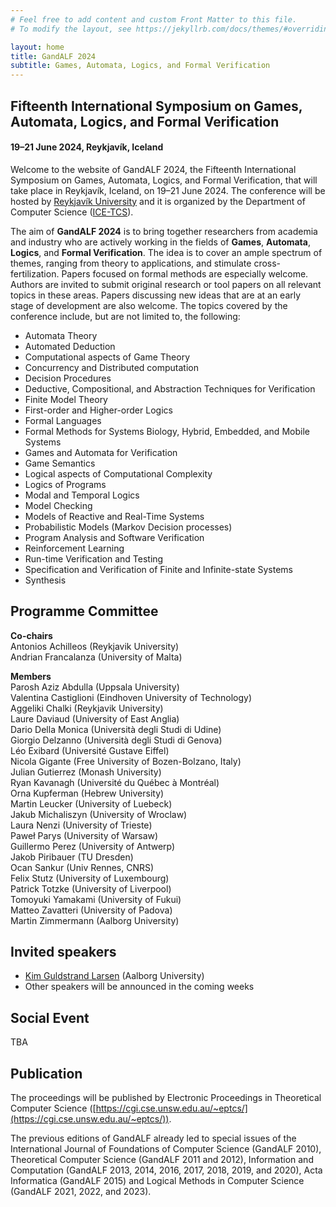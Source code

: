 ```yaml
---
# Feel free to add content and custom Front Matter to this file.
# To modify the layout, see https://jekyllrb.com/docs/themes/#overriding-theme-defaults

layout: home
title: GandALF 2024
subtitle: Games, Automata, Logics, and Formal Verification
---
```


## Fifteenth International Symposium on Games, Automata, Logics, and Formal Verification ##

#### 19–21 June 2024, Reykjavík, Iceland ####

Welcome to the website of GandALF 2024, the Fifteenth International Symposium on Games, Automata, Logics, and Formal Verification, that will take place in Reykjavík, Iceland, on 19–21 June 2024. The conference will be hosted by [Reykjavík University](https://en.ru.is/) and it is organized by the Department of Computer Science ([ICE-TCS](https://icetcs.ru.is)).

The aim of **GandALF 2024** is to bring together researchers from academia and industry who are actively working in the fields of **Games**, **Automata**, **Logics**, and **Formal Verification**. The idea is to cover an ample spectrum of themes, ranging from theory to applications, and stimulate cross-fertilization. Papers focused on formal methods are especially welcome. Authors are invited to submit original research or tool papers on all relevant topics in these areas. Papers discussing new ideas that are at an early stage of development are also welcome. The topics covered by the conference include, but are not limited to, the following:

* Automata Theory
* Automated Deduction
* Computational aspects of Game Theory
* Concurrency and Distributed computation
* Decision Procedures
* Deductive, Compositional, and Abstraction Techniques for Verification
* Finite Model Theory
* First-order and Higher-order Logics
* Formal Languages
* Formal Methods for Systems Biology, Hybrid, Embedded, and Mobile Systems
* Games and Automata for Verification
* Game Semantics
* Logical aspects of Computational Complexity
* Logics of Programs
* Modal and Temporal Logics
* Model Checking
* Models of Reactive and Real-Time Systems
* Probabilistic Models (Markov Decision processes)
* Program Analysis and Software Verification
* Reinforcement Learning
* Run-time Verification and Testing
* Specification and Verification of Finite and Infinite-state Systems
* Synthesis

## Programme Committee ##
**Co-chairs**  
Antonios Achilleos (Reykjavik University)  
Andrian Francalanza (University of Malta)  


**Members**  
Parosh Aziz Abdulla (Uppsala University)  
Valentina Castiglioni (Eindhoven University of Technology)    
Aggeliki Chalki (Reykjavik University)  
Laure Daviaud (University of East Anglia)  
Dario Della Monica (Università degli Studi di Udine)  
Giorgio Delzanno (Università degli Studi di Genova)  
Léo Exibard (Université Gustave Eiffel)  
Nicola Gigante (Free University of Bozen-Bolzano, Italy)  
Julian Gutierrez (Monash University)  
Ryan Kavanagh (Université du Québec à Montréal)  
Orna Kupferman (Hebrew University)  
Martin Leucker (University of Luebeck)  
Jakub Michaliszyn (University of Wroclaw)  
Laura Nenzi (University of Trieste)  
Pawe<span>&#322;</span> Parys (University of Warsaw)   
Guillermo Perez (University of Antwerp)  
Jakob Piribauer (TU Dresden)  
Ocan Sankur (Univ Rennes, CNRS)  
Felix Stutz (University of Luxembourg)  
Patrick Totzke (University of Liverpool)  
Tomoyuki Yamakami (University of Fukui)  
Matteo Zavatteri (University of Padova)  
Martin Zimmermann (Aalborg University)  

## Invited speakers ##
* [Kim Guldstrand Larsen](https://kgl.cs.aau.dk/) (Aalborg University)
* Other speakers will be announced in the coming weeks

## Social Event ##
TBA

## Publication ##
The proceedings will be published by Electronic Proceedings in Theoretical Computer Science ([https://cgi.cse.unsw.edu.au/~eptcs/](https://cgi.cse.unsw.edu.au/~eptcs/)). 

The previous editions of GandALF already led to special issues of the International Journal of Foundations of Computer Science (GandALF 2010), Theoretical Computer Science (GandALF 2011 and 2012), Information and Computation (GandALF 2013, 2014, 2016, 2017, 2018, 2019, and 2020), Acta Informatica (GandALF 2015) and Logical Methods in Computer Science (GandALF 2021, 2022, and 2023).

